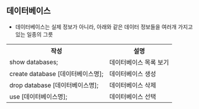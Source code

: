 ## 데이터베이스

- 데이터베이스는 실제 정보가 아니라, 아래와 같은 데이터 정보들을 여러개 가지고 있는 일종의 그릇

<table>
    <tr>
        <th>작성</th>
        <th>설명</th>
    </tr>
    <tr>
        <td>show databases;</td>
        <td>데이터베이스 목록 보기</td>
    </tr>
   <tr>
        <td>create database [데이터베이스명];</td>
        <td>데이터베이스 생성</td>
    </tr>
    <tr>
        <td>drop database [데이터베이스명];</td>
        <td>데이터베이스 삭제</td>
    </tr>
    <tr>
        <td>use [데이터베이스명];</td>
        <td>데이터베이스 선택</td>
    </tr>
</table>
